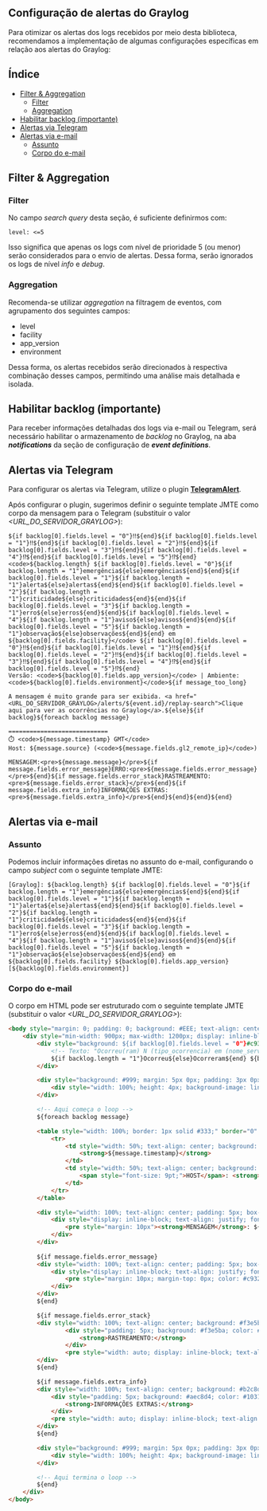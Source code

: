 ## Configuração de alertas do Graylog

Para otimizar os alertas dos logs recebidos por meio desta biblioteca, recomendamos a implementação de algumas configurações específicas em relação aos alertas do Graylog:

## Índice
- [Filter & Aggregation](#filter--aggregation)
  - [Filter](#filter)
  - [Aggregation](#aggregation)
- [Habilitar backlog (importante)](#habilitar-backlog-importante)
- [Alertas via Telegram](#alertas-via-telegram)
- [Alertas via e-mail](#alertas-via-e-mail)
  - [Assunto](#assunto)
  - [Corpo do e-mail](#corpo-do-e-mail)

## Filter & Aggregation

### Filter

No campo <i>search query</i> desta seção, é suficiente definirmos com:
```
level: <=5
```
Isso significa que apenas os logs com nível de prioridade 5 (ou menor) serão
considerados para o envio de alertas. Dessa forma, serão ignorados os logs de nível <i>info</i> e <i>debug</i>.

### Aggregation

Recomenda-se utilizar <i>aggregation</i> na filtragem de eventos, com agrupamento dos seguintes campos:

* level
* facility
* app_version
* environment

Dessa forma, os alertas recebidos serão direcionados à respectiva combinação desses campos, permitindo uma análise mais detalhada e isolada.

## Habilitar backlog (importante)

Para receber informações detalhadas dos logs via e-mail ou Telegram, será necessário habilitar o armazenamento de <i>backlog</i> no Graylog, na aba <b><i>notifications</i></b> da seção de configuração de <b><i>event definitions</i></b>.

## Alertas via Telegram

Para configurar os alertas via Telegram, utilize o plugin [**TelegramAlert**](https://github.com/irgendwr/TelegramAlert).

Após configurar o plugin, sugerimos definir o seguinte template JMTE como corpo da mensagem para o Telegram (substituir o valor <i><URL_DO_SERVIDOR_GRAYLOG></i>):

```
${if backlog[0].fields.level = "0"}‼️${end}${if backlog[0].fields.level = "1"}‼️${end}${if backlog[0].fields.level = "2"}‼️${end}${if backlog[0].fields.level = "3"}‼️${end}${if backlog[0].fields.level = "4"}⁉️${end}${if backlog[0].fields.level = "5"}⁉️${end} <code>${backlog.length} ${if backlog[0].fields.level = "0"}${if backlog.length = "1"}emergência${else}emergências${end}${end}${if backlog[0].fields.level = "1"}${if backlog.length = "1"}alerta${else}alertas${end}${end}${if backlog[0].fields.level = "2"}${if backlog.length = "1"}criticidade${else}criticidades${end}${end}${if backlog[0].fields.level = "3"}${if backlog.length = "1"}erro${else}erros${end}${end}${if backlog[0].fields.level = "4"}${if backlog.length = "1"}aviso${else}avisos${end}${end}${if backlog[0].fields.level = "5"}${if backlog.length = "1"}observação${else}observações${end}${end} em ${backlog[0].fields.facility}</code> ${if backlog[0].fields.level = "0"}‼️${end}${if backlog[0].fields.level = "1"}‼️${end}${if backlog[0].fields.level = "2"}‼️${end}${if backlog[0].fields.level = "3"}‼️${end}${if backlog[0].fields.level = "4"}⁉️${end}${if backlog[0].fields.level = "5"}⁉️${end}
Versão: <code>${backlog[0].fields.app_version}</code> | Ambiente: <code>${backlog[0].fields.environment}</code>${if message_too_long}

A mensagem é muito grande para ser exibida. <a href="<URL_DO_SERVIDOR_GRAYLOG>/alerts/${event.id}/replay-search">Clique aqui para ver as ocorrências no Graylog</a>.${else}${if backlog}${foreach backlog message}

============================
⏱️ <code>${message.timestamp} GMT</code>
Host: ${message.source} (<code>${message.fields.gl2_remote_ip}</code>)

MENSAGEM:<pre>${message.message}</pre>${if message.fields.error_message}ERRO:<pre>${message.fields.error_message}</pre>${end}${if message.fields.error_stack}RASTREAMENTO:<pre>${message.fields.error_stack}</pre>${end}${if message.fields.extra_info}INFORMAÇÕES EXTRAS:<pre>${message.fields.extra_info}</pre>${end}${end}${end}${end}
```


## Alertas via e-mail

### Assunto

Podemos incluir informações diretas no assunto do e-mail, configurando o campo <i>subject</i> com o seguinte template JMTE:

```
[Graylog]: ${backlog.length} ${if backlog[0].fields.level = "0"}${if backlog.length = "1"}emergência${else}emergências${end}${end}${if backlog[0].fields.level = "1"}${if backlog.length = "1"}alerta${else}alertas${end}${end}${if backlog[0].fields.level = "2"}${if backlog.length = "1"}criticidade${else}criticidades${end}${end}${if backlog[0].fields.level = "3"}${if backlog.length = "1"}erro${else}erros${end}${end}${if backlog[0].fields.level = "4"}${if backlog.length = "1"}aviso${else}avisos${end}${end}${if backlog[0].fields.level = "5"}${if backlog.length = "1"}observação${else}observações${end}${end} em ${backlog[0].fields.facility} ${backlog[0].fields.app_version} [${backlog[0].fields.environment}]
```

### Corpo do e-mail

O corpo em HTML pode ser estruturado com o seguinte template JMTE (substituir o valor <i><URL_DO_SERVIDOR_GRAYLOG></i>):

```html
<body style="margin: 0; padding: 0; background: #EEE; text-align: center;">
    <div style="min-width: 900px; max-width: 1200px; display: inline-block; text-align: left; background: #FFF; border: 1px solid #CCC;">
        <div style="background: ${if backlog[0].fields.level = "0"}#c93232${end}${if backlog[0].fields.level = "1"}#c93232${end}${if backlog[0].fields.level = "2"}#c93232${end}${if backlog[0].fields.level = "3"}#c93232${end}${if backlog[0].fields.level = "4"}#da7605${end}${if backlog[0].fields.level = "5"}#da7605${end}; width: 100%; color: #FFF; text-align: center; font-size: 12pt; padding: 10px; margin: 0px; border-bottom: 1px solid #000; box-sizing: border-box;">
            <!-- Texto: "Ocorreu(ram) N (tipo_ocorrencia) em (nome_serviço)" -->
            ${if backlog.length = "1"}Ocorreu${else}Ocorreram${end} ${backlog.length} ${if backlog[0].fields.level = "0"}${if backlog.length = "1"}emergência${else}emergências${end}${end}${if backlog[0].fields.level = "1"}${if backlog.length = "1"}alerta${else}alertas${end}${end}${if backlog[0].fields.level = "2"}${if backlog.length = "1"}criticidade${else}criticidades${end}${end}${if backlog[0].fields.level = "3"}${if backlog.length = "1"}erro${else}erros${end}${end}${if backlog[0].fields.level = "4"}${if backlog.length = "1"}aviso${else}avisos${end}${end}${if backlog[0].fields.level = "5"}${if backlog.length = "1"}observação${else}observações${end}${end} em <strong>${backlog[0].fields.facility} ${backlog[0].fields.app_version}</strong> [${backlog[0].fields.environment}] (<a href="<URL_DO_SERVIDOR_GRAYLOG>/alerts/${event.id}/replay-search" style="color: #FFF;">ver no Graylog</a>):
        </div>

        <div style="background: #999; margin: 5px 0px; padding: 3px 0px;">
            <div style="width: 100%; height: 4px; background-image: linear-gradient(to right, #999 50%, transparent 50%), linear-gradient(to bottom, #FFF 50%, transparent 50%); background-size: 10px 10px;"></div>
        </div>

        <!-- Aqui começa o loop -->
        ${foreach backlog message}

        <table style="width: 100%; border: 1px solid #333;" border="0" cellspacing="0">
            <tr>
                <td style="width: 50%; text-align: center; background: #555; color: #FFF; padding: 3px;">
                    <strong>${message.timestamp}</strong>
                </td>
                <td style="width: 50%; text-align: center; background: #E8EEF1; color: #333; padding: 3px;">
                    <span style="font-size: 9pt;">HOST</span>: <strong>${message.source}</strong>${if message.fields.gl2_remote_ip} (${message.fields.gl2_remote_ip})${end}
                </td>
            </tr>
        </table>

        <div style="width: 100%; text-align: center; padding: 5px; box-sizing: border-box;">
            <div style="display: inline-block; text-align: justify; font-size: 9pt;">
                <pre style="margin: 10px"><strong>MENSAGEM</strong>: ${message.message}</pre>
            </div>
        </div>
        
        ${if message.fields.error_message}
        <div style="width: 100%; text-align: center; padding: 5px; box-sizing: border-box;">
            <div style="display: inline-block; text-align: justify; font-size: 9pt;">
                <pre style="margin: 10px; margin-top: 0px; color: #c93232"><strong>ERRO</strong>: ${message.fields.error_message}</pre>
            </div>
        </div>
        ${end}

        ${if message.fields.error_stack}
        <div style="width: 100%; text-align: center; background: #f3e5ba; padding-bottom: 10px">
                <div style="padding: 5px; background: #f3e5ba; color: #664d03; font-size: 9pt; border: 1px solid #f0d482">
                    <strong>RASTREAMENTO:</strong>
                </div>
                <pre style="width: auto; display: inline-block; text-align: left; padding: 10px; margin: 0px; background: #FFF3CF; color: #664d03;">${message.fields.error_stack}</pre>
        </div>
        ${end}

        ${if message.fields.extra_info}
        <div style="width: 100%; text-align: center; background: #b2c8d3; padding-bottom: 10px;">
            <div style="padding: 5px; background: #aec8d4; color: #103141; font-size: 9pt; border: 1px solid #79b4d1;">
                <strong>INFORMAÇÕES EXTRAS:</strong>
            </div>
            <pre style="width: auto; display: inline-block; text-align: left; background: #c8d8df; color: #002944; padding: 10px; margin: 0">${message.fields.extra_info}</pre>
        </div>
        ${end}

        <div style="background: #999; margin: 5px 0px; padding: 3px 0px;">
            <div style="width: 100%; height: 4px; background-image: linear-gradient(to right, #999 50%, transparent 50%), linear-gradient(to bottom, #FFF 50%, transparent 50%); background-size: 10px 10px;"></div>
        </div>

        <!-- Aqui termina o loop -->
        ${end}
    </div>
</body>
```